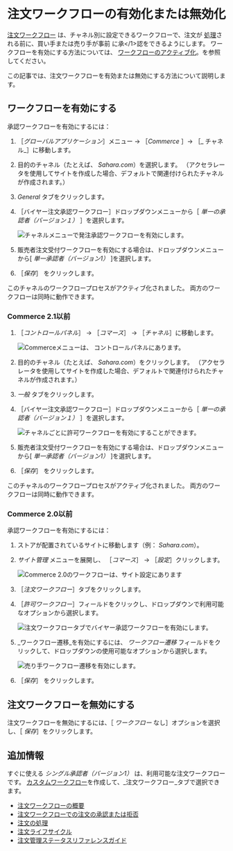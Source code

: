 # 注文ワークフローの有効化または無効化

[注文ワークフロー](./introduction-to-order-workflows.md) は、チャネル別に設定できるワークフローで、注文が [処理](../orders/processing-an-order.md)される前に、買い手または売り手が事前
に承</1>認をできるようにします。 ワークフローを有効にする方法については、 [ワークフローのアクティブ化](https://learn.liferay.com/dxp/latest/en/process-automation/workflow/using-workflows/activating-workflow.html)。を参照してください。</p> 

この記事では、注文ワークフローを有効または無効にする方法について説明します。



## ワークフローを有効にする

承認ワークフローを有効にするには：

1. ［_グローバルアプリケーション_］メニュー &rarr; ［_Commerce_ ］&rarr; ［_ チャネル_］に移動します。
1. 目的のチャネル（たとえば、 _Sahara.com_）を選択します。 （アクセラレータを使用してサイトを作成した場合、デフォルトで関連付けられたチャネルが作成されます。）
1. _General_ タブをクリックします。
1. ［バイヤー注文承認ワークフロー］ドロップダウンメニューから［ _単一の承認者（バージョン１）_ ］を選択します。
   
   ![チャネルメニューで発注承認ワークフローを有効にします。](./enabling-or-disabling-order-workflows/images/06.png)

1. 販売者注文受付ワークフローを有効にする場合は、ドロップダウンメニューから[ _単一承認者（バージョン1）_ ]を選択します。

1. ［_保存_］ をクリックします。

このチャネルのワークフロープロセスがアクティブ化されました。 両方のワークフローは同時に動作できます。



### Commerce 2.1以前

1. ［_コントロールパネル_］ → ［_コマース_］ → ［_チャネル_］に移動します。
   
   ![Commerceメニューは、 コントロールパネルにあります。](./enabling-or-disabling-order-workflows/images/04.png)

1. 目的のチャネル（たとえば、 _Sahara.com_）をクリックします。 （アクセラレータを使用してサイトを作成した場合、デフォルトで関連付けられたチャネルが作成されます。）

1. _一般_ タブをクリックします。
1. ［バイヤー注文承認ワークフロー］ドロップダウンメニューから［ _単一の承認者（バージョン１）_ ］を選択します。
   
   ![チャネルごとに許可ワークフローを有効にすることができます。](./enabling-or-disabling-order-workflows/images/03.png)

1. 販売者注文受付ワークフローを有効にする場合は、ドロップダウンメニューから[ _単一承認者（バージョン1）_ ]を選択します。

1. ［_保存_］ をクリックします。

このチャネルのワークフロープロセスがアクティブ化されました。 両方のワークフローは同時に動作できます。



### Commerce 2.0以前

承認ワークフローを有効にするには：

1. ストアが配置されているサイトに移動します（例： _Sahara.com_）。
1. _サイト管理_ メニューを展開し、 ［_コマース_］ → ［_設定_］クリックします。
   
   ![Commerce 2.0のワークフローは、サイト設定にあります](./enabling-or-disabling-order-workflows/images/05.png)

1. ［_注文ワークフロー_］タブをクリックします。

1. ［_許可ワークフロー_］フィールドをクリックし、ドロップダウンで利用可能なオプションから選択します。
   
   ![注文ワークフロータブでバイヤー承認ワークフローを有効にします。](./enabling-or-disabling-order-workflows/images/01.png)

1. _ワークフロー遷移_を有効にするには、 _ワークフロー遷移_ フィールドをクリックして、ドロップダウンの使用可能なオプションから選択します。
   
   ![売り手ワークフロー遷移を有効にします。](./enabling-or-disabling-order-workflows/images/02.png)

1. ［_保存_］ をクリックします。



## 注文ワークフローを無効にする

注文ワークフローを無効にするには、［ _ワークフロー_ なし］オプションを選択し、［ _保存_］をクリックします。



## 追加情報

すぐに使える _シングル承認者（バージョン1）_ は、利用可能な注文ワークフローです。 [カスタムワークフロー](https://learn.liferay.com/dxp/latest/en/process-automation/workflow/introduction-to-workflow.html)を作成して、_注文ワークフロー_タブで選択できます。

* [注文ワークフローの概要](./introduction-to-order-workflows.md)
* [注文ワークフローでの注文の承認または拒否](approving-or-rejecting-orders-in-order-workflows.md)
* [注文の処理](../orders/processing-an-order.md)
* [注文ライフサイクル](../orders/order-life-cycle.md)
* [注文管理ステータスリファレンスガイド](../orders/order-management-statuses-reference-guide.md)
